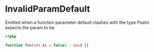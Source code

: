 # InvalidParamDefault

Emitted when a function parameter default clashes with the type Psalm expects the param to be

```php
<?php

function foo(int $i = false) : void {}
```
